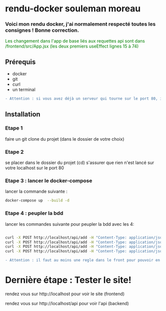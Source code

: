 # rendu-docker souleman moreau

### Voici mon rendu docker, j'ai normalement respecté toutes les consignes ! Bonne correction.
<span style="color: green;">Les changement dans l'app de base liés aux requettes api sont dans /frontend/src/App.jsx (les deux premiers useEffect lignes 15 à 74)</span>

## Prérequis

- docker
- git
- curl
- un terminal

<!-- ecrire en rouge -->

```diff
- Attention : si vous avez déjà un serveur qui tourne sur le port 80, il faudra le stopper avant de lancer le docker-compose
```

## Installation

### Etape 1

faire un git clone du projet (dans le dossier de votre choix)

### Etape 2

se placer dans le dossier du projet (cd)
s'assurer que rien n'est lancé sur votre localhost sur le port 80

### Etape 3 : lancer le docker-compose

lancer la commande suivante :

```bash
docker-compose up  --build -d
```

### Etape 4 : peupler la bdd

lancer les commandes suivante pour peupler la bdd avec les 4:

```bash

curl -X POST http://localhost/api/add -H "Content-Type: application/json" -d '{"id": 1, "title": "If you dont have a mobile website, you dont have a website.", "description": "In 2014, 50% of worldwide traffic uses mobile. A website must adapt the content for mobile.", "likes": 0, "dislikes": 0, "tags": ["ui"]}' &&
curl -X POST http://localhost/api/add -H "Content-Type: application/json" -d '{"id": 2, "title": "Leave the code cleaner than you found it.", "description": "From Clean Code: always leave the code cleaner than it was before.", "likes": 0, "dislikes": 0, "tags": ["craftsmanship", "clean code"]}' &&
curl -X POST http://localhost/api/add -H "Content-Type: application/json" -d '{"id": 3, "title": "Never say : \"Ive done, it works on my machine !\" #itworksonmymachine", "likes": 0, "dislikes": 0, "tags": []}' &&
curl -X POST http://localhost/api/add -H "Content-Type: application/json" -d '{"id": 4, "title": "Always use === in JavaScript!", "likes": 0, "dislikes": 0, "tags": ["javascript"]}'
```

```diff
- Attention : il faut au moins une regle dans le front pour pouvoir en ajouter d'autres il est donc necessaire de peupler la bdd avec au moins une regle
```

# Dernière étape : Tester le site!

rendez vous sur http://localhost pour voir le site (frontend)

rendez vous sur http://localhost/api pour voir l'api (backend)
